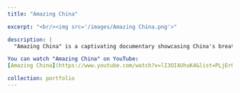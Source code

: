 ```yaml
---
title: "Amazing China"

excerpt: "<br/><img src='/images/Amazing China.png'>"

description: |
  "Amazing China" is a captivating documentary showcasing China's breathtaking landscapes, rich culture, and rapid development. Released in 2018, this film takes viewers on a visual journey through some of the country's most iconic landmarks, from the Great Wall and the Terracotta Army to modern marvels like the Shanghai skyline. The documentary highlights China's stunning natural scenery and delves into the nation's impressive economic growth and technological advancements. With stunning cinematography and engaging storytelling, "Amazing China" offers an insightful look at a country that blends tradition with modernity.

You can watch "Amazing China" on YouTube: 
[Amazing China](https://www.youtube.com/watch?v=lI3OI4UhuK4&list=PLjErQil8g4Tv_9JBbFVlaxm47tLPpabUb&index=2)

collection: portfolio
---
```

